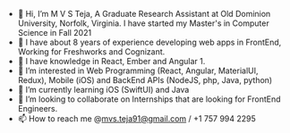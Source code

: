 - 👋 Hi, I’m M V S Teja, A Graduate Research Assistant at Old Dominion University, Norfolk, Virginia. I have started my Master's in Computer Science in Fall 2021
- 👀 I have about 8 years of experience developing web apps in FrontEnd, Working for Freshworks and Cognizant.
- 🌱 I have knowledge in React, Ember and Angular 1.
- 💞️ I’m interested in Web Programming (React, Angular, MaterialUI, Redux), Mobile (iOS) and BackEnd APIs (NodeJS, php, Java, python)
- 💞️ I’m currently learning iOS (SwiftUI) and Java
- 🌱 I’m looking to collaborate on Internships that are looking for FrontEnd Engineers.
- 📫 How to reach me @mvs.teja91@gmail.com / +1 757 994 2295

<!---
MVSTeja06/MVSTeja06 is a ✨ special ✨ repository because its `README.md` (this file) appears on your GitHub profile.
You can click the Preview link to take a look at your changes.
--->
